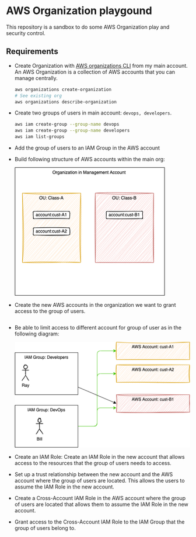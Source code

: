 # AWS Organization playgound

This repository is a sandbox to do some AWS Organization play and security control. 

## Requirements

* Create Organization with [AWS organizations CLI](https://docs.aws.amazon.com/cli/latest/reference/organizations/index.html#cli-aws-organizations) from my main account. An AWS Organization is a collection of AWS accounts that you can manage centrally.

    ```sh
    aws organizations create-organization
    # See existing org
    aws organizations describe-organization
    ```
* Create two groups of users in main account: `devops, developers`.

    ```sh
    aws iam create-group --group-name devops
    aws iam create-group --group-name developers
    aws iam list-groups
    ```
* Add the group of users to an IAM Group in the AWS account
* Build following structure of AWS accounts within the main org:

    ![](./docs/diagrams/orgs-sandbox.drawio.png)

* Create the new AWS accounts in the organization we want to grant access to the group of users.

    ```
    ```


* Be able to limit access to different account for group of user as in the following diagram:

    ![](./docs/diagrams/group-access.drawio.png)

* Create an IAM Role: Create an IAM Role in the new account that allows access to the resources that the group of users needs to access.
* Set up a trust relationship between the new account and the AWS account where the group of users are located. This allows the users to assume the IAM Role in the new account.
* Create a Cross-Account IAM Role in the AWS account where the group of users are located that allows them to assume the IAM Role in the new account.
* Grant access to the Cross-Account IAM Role to the IAM Group that the group of users belong to.